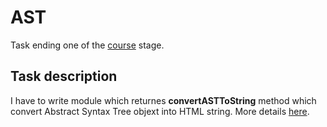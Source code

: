 # AST

Task ending one of the [course](https://przeprogramowani.pl/kurs-javascript) stage.

## Task description

I have to write module which returnes **convertASTToString** method which convert Abstract Syntax Tree objext into HTML string. More details [here](https://przeprogramowani.netlify.app/opanuj-javascript_ast.pdf).
